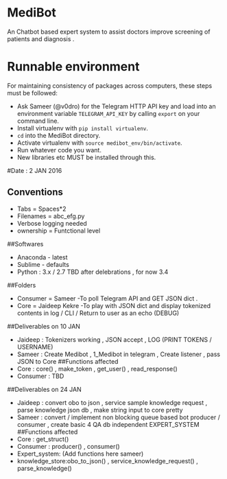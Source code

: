 # MediBot
An Chatbot based expert system to assist doctors improve screening of patients and diagnosis . 

# Runnable environment

For maintaining consistency of packages across computers, these steps must be followed:

* Ask Sameer (@v0dro) for the Telegram HTTP API key and load into an environment variable `TELEGRAM_API_KEY` by calling `export` on your command line.
* Install virtualenv with `pip install virtualenv`.
* `cd` into the MediBot directory.
* Activate virtualenv with `source medibot_env/bin/activate`.
* Run whatever code you want.
* New libraries etc MUST be installed through this.

#Date : 2 JAN 2016
## Conventions

* Tabs = Spaces*2 
* Filenames = abc_efg.py
* Verbose logging needed 
* ownership = Funtctional level

##Softwares 
* Anaconda - latest 
* Sublime - defaults 
* Python : 3.x / 2.7 TBD after delebrations , for now 3.4 



##Folders 
* Consumer = Sameer
  -To poll Telegram API and GET JSON dict .
* Core = Jaideep Kekre 
  -To play with JSON dict and display tokenized contents in log / CLI / Return to user as an echo (DEBUG)

##Deliverables on 10 JAN 
* Jaideep : Tokenizers working , JSON accept , LOG (PRINT TOKENS / USERNAME)
* Sameer : Create Medibot , 1_Medibot in telegram , Create listener , pass JSON to Core 
##Functions affected
* Core : core() , make_token , get_user() , read_response() 
* Consumer : TBD 

##Deliverables on 24 JAN 
* Jaideep : convert obo to json , service sample knowledge request , parse knowledge json db , make string input to core pretty
* Sameer : convert / implement non blocking queue based bot producer / consumer , create basic 4 QA db independent EXPERT_SYSTEM 
##Functions affected
* Core :  get_struct()
* Consumer : producer() , consumer()
* Expert_system: (Add functions here sameer)
* knowledge_store:obo_to_json() , service_knowledge_request() , parse_knowledge()


